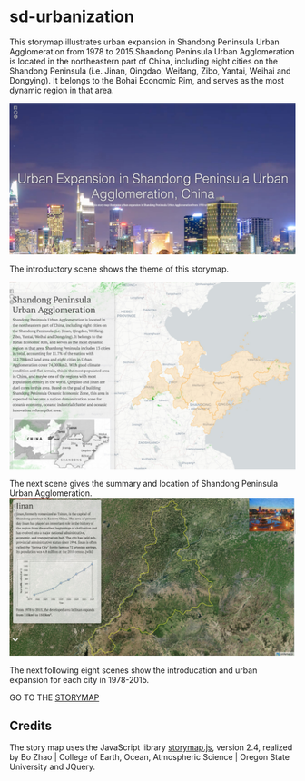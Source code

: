 # sd-urbanization

This storymap illustrates urban expansion in Shandong Peninsula Urban Agglomeration from 1978 to 2015.Shandong Peninsula Urban Agglomeration is located in the northeastern part of China, including eight cities on the Shandong Peninsula (i.e. Jinan, Qingdao, Weifang, Zibo, Yantai, Weihai and Dongying). It belongs to the Bohai Economic Rim, and serves as the most dynamic region in that area. 

![](img/Info.jpg)

The introductory scene shows the theme of this storymap.

![](img/SD_sum.jpg)

The next scene gives the summary and location of Shandong Peninsula Urban Agglomeration.
![](img/SD_scene2.jpg)

The next following eight scenes show the introducation and urban expansion for each city in 1978-2015.

GO TO THE [STORYMAP](https://chunxxu.github.io/sd-urbanization/)



## Credits

The story map uses the JavaScript library <a href= "https://github.com/jakobzhao/storymap" target="_blank">storymap.js</a>, version 2.4, realized by Bo Zhao | College of Earth, Ocean, Atmospheric Science | Oregon State University and <a href:="https://jquery.com/">JQuery</a>.
